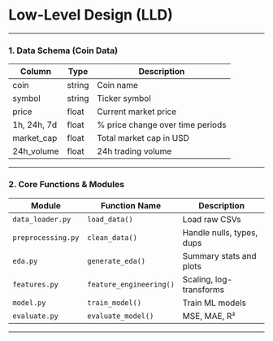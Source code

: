 # Low-Level Design (LLD)
---

### 1. **Data Schema (Coin Data)**

| Column      | Type   | Description                      |
| ----------- | ------ | -------------------------------- |
| coin        | string | Coin name                        |
| symbol      | string | Ticker symbol                    |
| price       | float  | Current market price             |
| 1h, 24h, 7d | float  | % price change over time periods |
| market\_cap | float  | Total market cap in USD          |
| 24h\_volume | float  | 24h trading volume               |

---

### 2. **Core Functions & Modules**

| Module             | Function Name           | Description               |
| ------------------ | ----------------------- | ------------------------- |
| `data_loader.py`   | `load_data()`           | Load raw CSVs             |
| `preprocessing.py` | `clean_data()`          | Handle nulls, types, dups |
| `eda.py`           | `generate_eda()`        | Summary stats and plots   |
| `features.py`      | `feature_engineering()` | Scaling, log-transforms   |
| `model.py`         | `train_model()`         | Train ML models           |
| `evaluate.py`      | `evaluate_model()`      | MSE, MAE, R²              |

---

